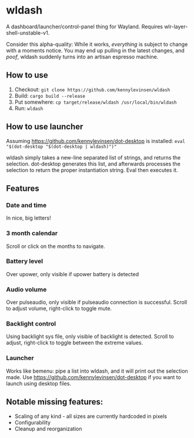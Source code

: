 # wldash

A dashboard/launcher/control-panel thing for Wayland. Requires wlr-layer-shell-unstable-v1.

Consider this alpha-quality: While it works, *everything* is subject to change with a moments notice. You may end up pulling in the latest changes, and *poof*, wldash suddenly turns into an artisan espresso machine.

## How to use

1. Checkout: `git clone https://github.com/kennylevinsen/wldash`
2. Build: `cargo build --release`
3. Put somewhere: `cp target/release/wldash /usr/local/bin/wldash`
4. Run: `wldash`

## How to use launcher

Assuming https://github.com/kennylevinsen/dot-desktop is installed: `eval "$(dot-desktop "$(dot-desktop | wldash)")"`

wldash simply takes a new-line separated list of strings, and returns the selection. dot-desktop generates this list, and afterwards processes the selection to return the proper instantiation string. Eval then executes it.

## Features

### Date and time

In nice, big letters!

### 3 month calendar

Scroll or click on the months to navigate.

### Battery level

Over upower, only visible if upower battery is detected

### Audio volume

Over pulseaudio, only visible if pulseaudio connection is successful. Scroll to adjust volume, right-click to toggle mute.

### Backlight control

Using backlight sys file, only visible of backlight is detected. Scroll to adjust, right-click to toggle between the extreme values.

### Launcher

Works like bemenu: pipe a list into wldash, and it will print out the selection made. Use https://github.com/kennylevinsen/dot-desktop if you want to launch using desktop files.

## Notable missing features:

- Scaling of any kind - all sizes are currently hardcoded in pixels
- Configurability
- Cleanup and reorganization
